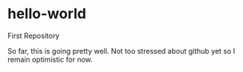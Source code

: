 # hello-world
First Repository 

So far, this is going pretty well. Not too stressed about github yet so I remain optimistic for now. 
